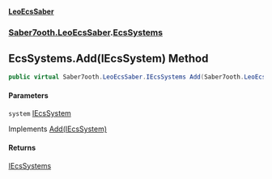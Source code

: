 #### [LeoEcsSaber](index.md 'index')
### [Saber7ooth.LeoEcsSaber](Saber7ooth.LeoEcsSaber.md 'Saber7ooth.LeoEcsSaber').[EcsSystems](EcsSystems.md 'Saber7ooth.LeoEcsSaber.EcsSystems')

## EcsSystems.Add(IEcsSystem) Method

```csharp
public virtual Saber7ooth.LeoEcsSaber.IEcsSystems Add(Saber7ooth.LeoEcsSaber.IEcsSystem system);
```
#### Parameters

<a name='Saber7ooth.LeoEcsSaber.EcsSystems.Add(Saber7ooth.LeoEcsSaber.IEcsSystem).system'></a>

`system` [IEcsSystem](IEcsSystem.md 'Saber7ooth.LeoEcsSaber.IEcsSystem')

Implements [Add(IEcsSystem)](IEcsSystems.Add(IEcsSystem).md 'Saber7ooth.LeoEcsSaber.IEcsSystems.Add(Saber7ooth.LeoEcsSaber.IEcsSystem)')

#### Returns
[IEcsSystems](IEcsSystems.md 'Saber7ooth.LeoEcsSaber.IEcsSystems')